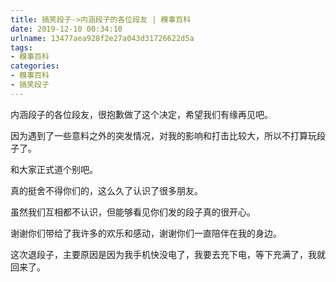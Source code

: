 ```yaml
---
title: 搞笑段子->内涵段子的各位段友 | 糗事百科
date: 2019-12-10 00:34:10
urlname: 13477aea928f2e27a043d31726622d5a
tags: 
- 糗事百科
categories:
- 糗事百科
- 搞笑段子
---
```

内涵段子的各位段友，很抱歉做了这个决定，希望我们有缘再见吧。

因为遇到了一些意料之外的突发情况，对我的影响和打击比较大，所以不打算玩段子了。

和大家正式道个别吧。

真的挺舍不得你们的，这么久了认识了很多朋友。

虽然我们互相都不认识，但能够看见你们发的段子真的很开心。

谢谢你们带给了我许多的欢乐和感动，谢谢你们一直陪伴在我的身边。

这次退段子，主要原因是因为我手机快没电了，我要去充下电，等下充满了，我就回来了。


